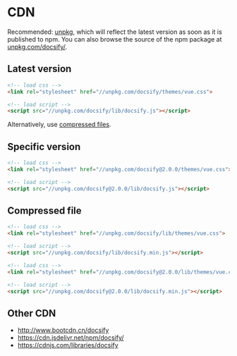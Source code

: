 # CDN

Recommended: [unpkg](//unpkg.com), which will reflect the latest version as soon as it is published to npm. You can also browse the source of the npm package at [unpkg.com/docsify/](//unpkg.com/docsify/).

## Latest version

```html
<!-- load css -->
<link rel="stylesheet" href="//unpkg.com/docsify/themes/vue.css">

<!-- load script -->
<script src="//unpkg.com/docsify/lib/docsify.js"></script>
```

Alternatively, use [compressed files](#compressed-files).

## Specific version

```html
<!-- load css -->
<link rel="stylesheet" href="//unpkg.com/docsify@2.0.0/themes/vue.css">

<!-- load script -->
<script src="//unpkg.com/docsify@2.0.0/lib/docsify.js"></script>
```

## Compressed file

```html
<!-- load css -->
<link rel="stylesheet" href="//unpkg.com/docsify/lib/themes/vue.css">

<!-- load script -->
<script src="//unpkg.com/docsify/lib/docsify.min.js"></script>
```

```html
<!-- load css -->
<link rel="stylesheet" href="//unpkg.com/docsify@2.0.0/lib/themes/vue.css">

<!-- load script -->
<script src="//unpkg.com/docsify@2.0.0/lib/docsify.min.js"></script>
```

## Other CDN

- http://www.bootcdn.cn/docsify
- https://cdn.jsdelivr.net/npm/docsify/
- https://cdnjs.com/libraries/docsify

